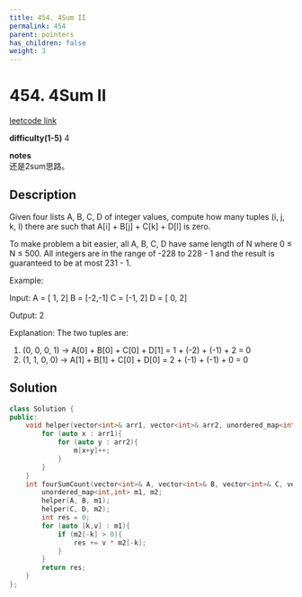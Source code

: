 ```yaml
---
title: 454. 4Sum II
permalink: 454
parent: pointers
has_children: false
weight: 3
---
```

# 454. 4Sum II
[leetcode link](https://leetcode.com/problems/4sum-ii/)

**difficulty(1-5)** 
4

**notes**   
还是2sum思路。

## Description
Given four lists A, B, C, D of integer values, compute how many tuples (i, j, k, l) there are such that A[i] + B[j] + C[k] + D[l] is zero.

To make problem a bit easier, all A, B, C, D have same length of N where 0 ≤ N ≤ 500. All integers are in the range of -228 to 228 - 1 and the result is guaranteed to be at most 231 - 1.

Example:

Input:
A = [ 1, 2]
B = [-2,-1]
C = [-1, 2]
D = [ 0, 2]

Output:
2

Explanation:
The two tuples are:
1. (0, 0, 0, 1) -> A[0] + B[0] + C[0] + D[1] = 1 + (-2) + (-1) + 2 = 0
2. (1, 1, 0, 0) -> A[1] + B[1] + C[0] + D[0] = 2 + (-1) + (-1) + 0 = 0

## Solution
```c++
class Solution {
public:
    void helper(vector<int>& arr1, vector<int>& arr2, unordered_map<int,int>& m){
        for (auto x : arr1){
            for (auto y : arr2){
                m[x+y]++;
            }
        }
    }
    int fourSumCount(vector<int>& A, vector<int>& B, vector<int>& C, vector<int>& D) {
        unordered_map<int,int> m1, m2;
        helper(A, B, m1);
        helper(C, D, m2);
        int res = 0;
        for (auto [k,v] : m1){
            if (m2[-k] > 0){
                res += v * m2[-k];
            }
        }
        return res;        
    }
};
```

<!-- 
Default label
{: .label }

Blue label
{: .label .label-blue }

Stable
{: .label .label-green }

New release
{: .label .label-purple }

Coming soon
{: .label .label-yellow }

Deprecated
{: .label .label-red } -->
